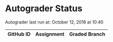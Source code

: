 # Autograder Status
Autograder last run at: October 12, 2018 at 10:40

| GitHub ID | Assignment | Graded Branch |
|-----------|------------|---------------|
